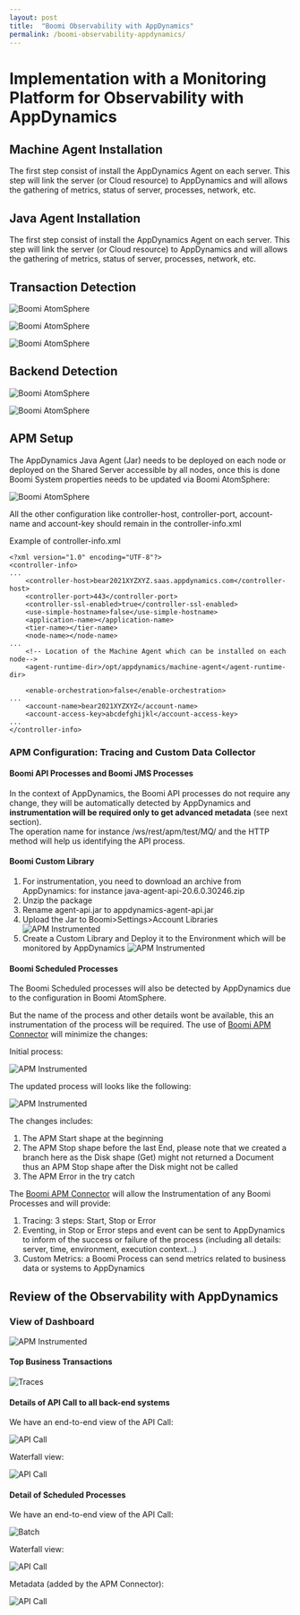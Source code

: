 ```yaml
---
layout: post
title:  "Boomi Observability with AppDynamics"
permalink: /boomi-observability-appdynamics/
---
```

Implementation with a Monitoring Platform for Observability with AppDynamics
===========================================================

## Machine Agent Installation

The first step consist of install the AppDynamics Agent on each server. This step will link the server (or Cloud resource) to AppDynamics and will allows the gathering of metrics, status of server, processes, network, etc.

## Java Agent Installation

The first step consist of install the AppDynamics Agent on each server. This step will link the server (or Cloud resource) to AppDynamics and will allows the gathering of metrics, status of server, processes, network, etc.

## Transaction Detection

![Boomi AtomSphere](/assets/boomi-observability-appdynamics/transaction-detection-a.png)

![Boomi AtomSphere](/assets/boomi-observability-appdynamics/transaction-detection-b.png)

![Boomi AtomSphere](/assets/boomi-observability-appdynamics/transaction-detection-c.png)

## Backend Detection

![Boomi AtomSphere](/assets/boomi-observability-appdynamics/backend-detection-a.png)

![Boomi AtomSphere](/assets/boomi-observability-appdynamics/backend-detection-b.png)

## APM Setup

The AppDynamics Java Agent (Jar) needs to be deployed on each node or deployed on the Shared Server accessible by all nodes, once this is done Boomi System properties needs to be updated via Boomi AtomSphere:  

![Boomi AtomSphere](/assets/boomi-observability-appdynamics/boomi-config-appdynamics.png)

All the other configuration like controller-host, controller-port, account-name and account-key should remain in the controller-info.xml

Example of controller-info.xml
```
<?xml version="1.0" encoding="UTF-8"?>
<controller-info>
...  
    <controller-host>bear2021XYZXYZ.saas.appdynamics.com</controller-host>
    <controller-port>443</controller-port>
    <controller-ssl-enabled>true</controller-ssl-enabled>
    <use-simple-hostname>false</use-simple-hostname>
    <application-name></application-name>
    <tier-name></tier-name>
    <node-name></node-name>
...
    <!-- Location of the Machine Agent which can be installed on each node-->
    <agent-runtime-dir>/opt/appdynamics/machine-agent</agent-runtime-dir>

    <enable-orchestration>false</enable-orchestration>
...
    <account-name>bear2021XYZXYZ</account-name>
    <account-access-key>abcdefghijkl</account-access-key>
...
</controller-info>
```

### APM Configuration: Tracing and Custom Data Collector

#### Boomi API Processes and Boomi JMS Processes

In the context of AppDynamics, the Boomi API processes do not require any change, they will be automatically detected by AppDynamics and **instrumentation will be required only to get advanced metadata** (see next section).  
The operation name for instance /ws/rest/apm/test/MQ/ and the HTTP method will help us identifying the API process.

#### Boomi Custom Library

1. For instrumentation, you need to download an archive from AppDynamics: for instance java-agent-api-20.6.0.30246.zip
2. Unzip the package
3. Rename agent-api.jar to appdynamics-agent-api.jar
4. Upload the Jar to Boomi>Settings>Account Libraries
![APM Instrumented](/assets/boomi-observability-appdynamics/customlib-upload-jar.png)  
5. Create a Custom Library and Deploy it to the Environment which will be monitored by AppDynamics
![APM Instrumented](/assets/boomi-observability-appdynamics/customlib-create.png)

#### Boomi Scheduled Processes

The Boomi Scheduled processes will also be detected by AppDynamics due to the configuration in Boomi AtomSphere. 

But the name of the process and other details wont be available, this an instrumentation of the process will be required. The use of [Boomi APM Connector](https://github.com/anthonyrabiaza/boomiapm) will minimize the changes:  

Initial process:

![APM Instrumented](/assets/boomi-observability-appdynamics/boomi-process-3.png)  

The updated process will looks like the following:  

![APM Instrumented](/assets/boomi-observability-appdynamics/boomi-process-1-apm.png)  

The changes includes:

1.  The APM Start shape at the beginning
2.  The APM Stop shape before the last End, please note that we created a branch here as the Disk shape (Get) might not returned a Document thus an APM Stop shape after the Disk might not be called
3.  The APM Error in the try catch

The [Boomi APM Connector](https://github.com/anthonyrabiaza/boomiapm) will allow the Instrumentation of any Boomi Processes and will provide:

1.  Tracing: 3 steps: Start, Stop or Error
2.  Eventing, in Stop or Error steps and event can be sent to AppDynamics to inform of the success or failure of the process (including all details: server, time, environment, execution context...)
3.  Custom Metrics: a Boomi Process can send metrics related to business data or systems to AppDynamics

## Review of the Observability with AppDynamics

### View of Dashboard

![APM Instrumented](/assets/boomi-observability-appdynamics/dashboard.png)  

#### Top Business Transactions

![Traces](/assets/boomi-observability-appdynamics/top-business-tx.png)

####   Details of API Call to all back-end systems
We have an end-to-end view of the API Call:

![API Call](/assets/boomi-observability-appdynamics/transaction-detail.png)

Waterfall view:

![API Call](/assets/boomi-observability-appdynamics/transaction-waterfall.png)

#### Detail of Scheduled Processes

We have an end-to-end view of the API Call:

![Batch](/assets/boomi-observability-appdynamics/transaction-2-detail.png)

Waterfall view:

![API Call](/assets/boomi-observability-appdynamics/transaction-2-waterfall.png)

Metadata (added by the APM Connector):

![API Call](/assets/boomi-observability-appdynamics/transaction-2-datacollector.png)